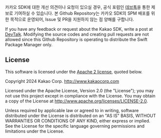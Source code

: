 카카오 SDK에 대한 개선 의견이나 요청이 있으실 경우, 공식 포럼인 [데브톡](https://devtalk.kakao.com/)을 통한 제보로 기여하실 수 있습니다. 본 Github Repository는 카카오 SDK의 SPM 배포를 위한 목적으로 운영되어, Issue 및 PR을 지원하지 않는 점 양해를 구합니다.

If you have any feedback or request about the Kakao SDK, write a post at [DevTalk](https://devtalk.kakao.com/). Modifying the source codes and creating pull requests are not allowed since this Github Repository is operating to distribute the Swift Package Manager only.

## License

This software is licensed under the [Apache 2 license](LICENSE), quoted below.

Copyright 2024 Kakao Corp. <http://www.kakaocorp.com>

Licensed under the Apache License, Version 2.0 (the "License"); you may not
use this project except in compliance with the License. You may obtain a copy
of the License at http://www.apache.org/licenses/LICENSE-2.0.

Unless required by applicable law or agreed to in writing, software
distributed under the License is distributed on an "AS IS" BASIS, WITHOUT
WARRANTIES OR CONDITIONS OF ANY KIND, either express or implied. See the
License for the specific language governing permissions and limitations under
the License.

